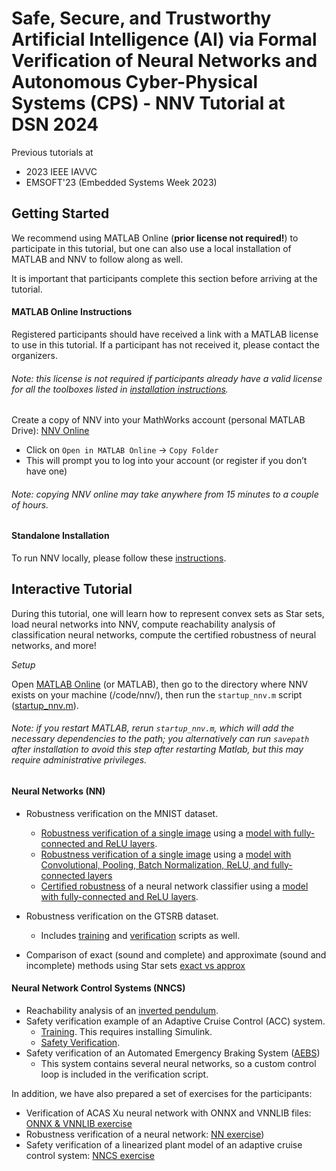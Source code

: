 # Safe, Secure, and Trustworthy Artificial Intelligence (AI) via Formal Verification of Neural Networks and Autonomous Cyber-Physical Systems (CPS) - NNV Tutorial at DSN 2024

Previous tutorials at

 - 2023 IEEE IAVVC
 - EMSOFT'23 (Embedded Systems Week 2023)


## Getting Started
We recommend using MATLAB Online (**prior license not required!**) to participate in this tutorial, but one can also use a local installation of MATLAB and NNV to follow along as well.

It is important that participants complete this section before arriving at the tutorial.

#### MATLAB Online Instructions

Registered participants should have received a link with a MATLAB license to use in this tutorial. If a participant has not received it, please contact the organizers. 

###### Note: this license is not required if participants already have a valid license for all the toolboxes listed in [installation instructions](/README.md#installation).

Create a copy of NNV into your MathWorks account (personal MATLAB Drive):
[NNV Online](https://drive.matlab.com/sharing/6861a9c9-f818-45ab-b7cc-380bbfb2be0e)
  - Click on `Open in MATLAB Online` -> `Copy Folder`
  - This will prompt you to log into your account (or register if you don’t have one)
###### Note: copying NNV online may take anywhere from 15 minutes to a couple of hours.

#### Standalone Installation

To run NNV locally, please follow these [instructions](/README.md#installation).


## Interactive Tutorial

During this tutorial, one will learn how to represent convex sets as Star sets, load neural networks into NNV, compute reachability analysis of classification neural networks, compute the certified robustness of neural networks, and more!

_Setup_

Open [MATLAB Online](https://workshop-matlab.mathworks.com/) (or MATLAB), then go to the directory where NNV exists on your machine (/code/nnv/), then run the `startup_nnv.m` script ([startup_nnv.m](/code/nnv/startup_nnv.m)).
    
###### Note: if you restart MATLAB, rerun `startup_nnv.m`, which will add the necessary dependencies to the path; you alternatively can run `savepath` after installation to avoid this step after restarting Matlab, but this may require administrative privileges.


#### Neural Networks (NN)

* Robustness verification on the MNIST dataset.
    * [Robustness verification of a single image](NN/MNIST/verify_fc.m) using a [model with fully-connected and ReLU layers](NN/MNIST/training_fc.m).
    * [Robustness verification of a single image](NN/MNIST/verify.m) using a [model with Convolutional, Pooling, Batch Normalization, ReLU, and fully-connected layers](NN/MNIST/training.m)
    * [Certified robustness](NN/MNIST/verify_fc_allTest.m) of a neural network classifier using a [model with fully-connected and ReLU layers](NN/MNIST/training_fc.m).

* Robustness verification on the GTSRB dataset.
    * Includes [training](NN/GTSRB/train.m) and [verification](NN/GTSRB/verify_robust_27.m) scripts as well.
* Comparison of exact (sound and complete) and approximate (sound and incomplete) methods using Star sets [exact vs approx](NN/compareReachability/reach_exact_vs_approx.m)

#### Neural Network Control Systems (NNCS)

* Reachability analysis of an [inverted pendulum](NNCS/InvertedPendulum/reach_invP.m).
* Safety verification example of an Adaptive Cruise Control (ACC) system.
    * [Training](NNCS/ACC/Training%20and%20testing). This requires installing Simulink.
    * [Safety Verification](NNCS/ACC/Verification/verify.m).
* Safety verification of an Automated Emergency Braking System ([AEBS](NNCS/AEBS))
    * This system contains several neural networks, so a custom control loop is included in the verification script.

In addition, we have also prepared a set of exercises for the participants:
* Verification of ACAS Xu neural network with ONNX and VNNLIB files: [ONNX & VNNLIB exercise](NN/ACAS%20Xu/exercise_vnnlib_onnx.m)
* Robustness verification of a neural network: [NN exercise](NN/GTSRB/exercise_verify_robustness.m))
* Safety verification of a linearized plant model of an adaptive cruise control system: [NNCS exercise](NNCS/ACC/Exercise/exercise_reachability_nncs.m)
